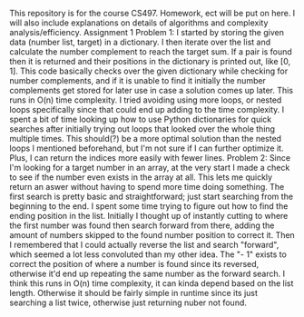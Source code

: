 This repository is for the course CS497.
Homework, ect will be put on here. I will also include explanations on details of algorithms and complexity analysis/efficiency.
Assignment 1
Problem 1: I started by storing the given data (number list, target) in a dictionary. I then iterate over the list and calculate the number complement to reach the target sum. If a pair is found then it is returned and their positions in the dictionary is printed out, like [0, 1]. This code basically checks over the given dictionary while checking for number complements, and if it is unable to find it initially the number complements get stored for later use in case a solution comes up later.
This runs in O(n) time complexity. I tried avoiding using more loops, or nested loops specifically since that could end up adding to the time complexity. I spent a bit of time looking up how to use Python dictionaries for quick searches after initially trying out loops that looked over the whole thing multiple times. This should(?) be a more optimal solution than the nested loops I mentioned beforehand, but I'm not sure if I can further optimize it. Plus, I can return the indices more easily with fewer lines.
Problem 2: Since I'm looking for a target number in an array, at the very start I made a check to see if the number even exists in the array at all. This lets me quickly return an aswer without having to spend more time doing something. The first search is pretty basic and straightforward; just start searching from the beginning to the end. I spent some time trying to figure out how to find the ending position in the list. Initially I thought up of instantly cutting to where the first number was found then search forward from there, adding the amount of numbers skipped to the found number position to correct it. Then I remembered that I could actually reverse the list and search "forward", which seemed a lot less convoluted than my other idea. The "- 1" exists to correct the position of where a number is found since its reversed, otherwise it'd end up repeating the same number as the forward search.
I think this runs in O(n) time complexity, it can kinda depend based on the list length. Otherwise it should be fairly simple in runtime since its just searching a list twice, otherwise just returning nuber not found.
